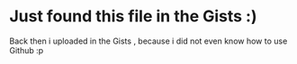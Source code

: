 # Just found this file in the Gists :)
Back then i uploaded in the Gists , because i did not even know how to use Github :p